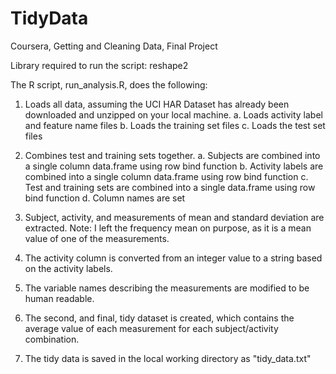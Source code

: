 # TidyData
Coursera, Getting and Cleaning Data, Final Project

Library required to run the script: reshape2

The R script, run_analysis.R, does the following:

1. Loads all data, assuming the UCI HAR Dataset has already been downloaded and unzipped on your local machine.
  a. Loads activity label and feature name files
  b. Loads the training set files
  c. Loads the test set files
  
2. Combines test and training sets together.
  a. Subjects are combined into a single column data.frame using row bind function
  b. Activity labels are combined into a single column data.frame using row bind function
  c. Test and training sets are combined into a single data.frame using row bind function
  d. Column names are set
  
3. Subject, activity, and measurements of mean and standard deviation are extracted. Note: I left the frequency mean on purpose, as it is a mean value of one of the measurements.

4. The activity column is converted from an integer value to a string based on the activity labels.

5. The variable names describing the measurements are modified to be human readable.

6. The second, and final, tidy dataset is created, which contains the average value of each measurement for each subject/activity combination.

7. The tidy data is saved in the local working directory as "tidy_data.txt"

